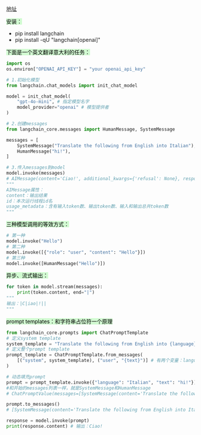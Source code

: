 [地址](https://python.langchain.com/docs/tutorials/llm_chain/)

<mark style="background: #BBFABBA6;">安装：</mark>
- pip install langchain
- pip install -qU "langchain[openai]"

<mark style="background: #BBFABBA6;">下面是一个英文翻译意大利的任务：</mark>
```python
import os
os.environ["OPENAI_API_KEY"] = "your openai_api_key"

# 1.初始化模型
from langchain.chat_models import init_chat_model

model = init_chat_model(
	"gpt-4o-mini", # 指定模型名字
	model_provider="openai" # 模型提供者
)

# 2.创建messages
from langchain_core.messages import HumanMessage, SystemMessage

messages = [
    SystemMessage("Translate the following from English into Italian"),
    HumanMessage("hi!"),
]

# 3.传入messages到model
model.invoke(messages)
# AIMessage(content='Ciao!', additional_kwargs={'refusal': None}, response_metadata={'token_usage': {'completion_tokens': 4, 'prompt_tokens': 20, 'total_tokens': 24, 'completion_tokens_details': {'accepted_prediction_tokens': 0, 'audio_tokens': 0, 'reasoning_tokens': 0, 'rejected_prediction_tokens': 0}, 'prompt_tokens_details': {'audio_tokens': 0, 'cached_tokens': 0}}, 'model_name': 'gpt-4o-mini-2024-07-18', 'system_fingerprint': 'fp_06737a9306', 'finish_reason': 'stop', 'logprobs': None}, id='run-ab7af498-589a-45db-b394-cf5e4541c4e0-0', usage_metadata={'input_tokens': 20, 'output_tokens': 4, 'total_tokens': 24, 'input_token_details': {'audio': 0, 'cache_read': 0}, 'output_token_details': {'audio': 0, 'reasoning': 0}})
"""
AIMessage属性：
content：输出结果
id：本次运行线程id名
usage_metadata：含有输入token数、输出token数、输入和输出总共token数
"""
```
<mark style="background: #BBFABBA6;">三种模型调用的等效方式：</mark>
```python
# 第一种
model.invoke("Hello")
# 第二种
model.invoke([{"role": "user", "content": "Hello"}])
# 第三种
model.invoke([HumanMessage("Hello")])
```
<mark style="background: #BBFABBA6;">异步、流式输出：</mark>
```python
for token in model.stream(messages):
    print(token.content, end="|")
"""
输出：|C|iao|!||
"""
```
<mark style="background: #BBFABBA6;">prompt templates：和字符串占位符一个原理</mark>
```python
from langchain_core.prompts import ChatPromptTemplate
# 定义system template
system_template = "Translate the following from English into {language}"
# 定义整个prompt template
prompt_template = ChatPromptTemplate.from_messages(
    [("system", system_template), ("user", "{text}")] # 有两个变量：language和text
)

# 动态填充prompt
prompt = prompt_template.invoke({"language": "Italian", "text": "hi!"})
#和开始的messages列表一样，就是SystemMessage和HumanMessage
# ChatPromptValue(messages=[SystemMessage(content='Translate the following from English into Italian', additional_kwargs={}, response_metadata={}), HumanMessage(content='hi!', additional_kwargs={}, response_metadata={})])

prompt.to_messages()
# [SystemMessage(content='Translate the following from English into Italian', additional_kwargs={}, response_metadata={}), HumanMessage(content='hi!', additional_kwargs={}, response_metadata={})]

response = model.invoke(prompt)
print(response.content) # 输出：Ciao!
```